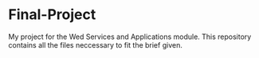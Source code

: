 # Final-Project
My project for the Wed Services and Applications module. This repository contains all the files neccessary to fit the brief given.
